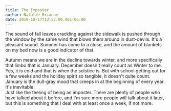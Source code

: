 ```yaml
---
title: The Imposter
author: Natalie Brianne
date: 2019-10-17T13:57:00.001-06:00
---
```

The sound of fall leaves crackling against the sidewalk is pushed through the window by the same wind that blows them around in dust-devils. It's a pleasant sound. Summer has come to a close, and the amount of blankets on my bed now is a good indicator of that.&nbsp;<div>
</div><div>Autumn means we are in the decline towards winter, and more specifically that limbo that is January. December doesn't really count as Winter to me. Yes, it is cold and that is when the solstice is. But with school getting out for a few weeks and the holiday spirit so tangible, it doesn't quite count. January is the dull-gray mood that creeps in at the beginning of every year. It's inevitable.</div><div>
</div><div>Just like the feeling of being an imposter. There are plenty of people who have talked about it before, and I'm sure more people will talk about it later, but this is something that I deal with at least once a week, if not more.&nbsp;</div><div>
</div><div>
</div>

